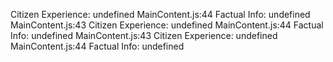 Citizen Experience: undefined
MainContent.js:44 Factual Info: undefined
MainContent.js:43 Citizen Experience: undefined
MainContent.js:44 Factual Info: undefined
MainContent.js:43 Citizen Experience: undefined
MainContent.js:44 Factual Info: undefined
